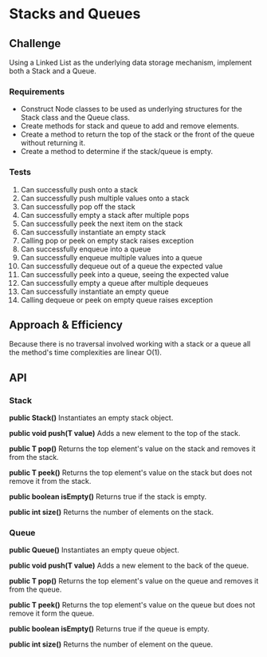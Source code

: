 # Stacks and Queues


## Challenge

Using a Linked List as the underlying data storage mechanism, implement both a Stack and a Queue.

### Requirements

- Construct Node classes to be used as underlying structures for the Stack class and the Queue class. 
- Create methods for stack and queue to add and remove elements. 
- Create a method to return the top of the stack or the front of the queue without returning it.
- Create a method to determine if the stack/queue is empty.

### Tests

1. Can successfully push onto a stack
2. Can successfully push multiple values onto a stack
3. Can successfully pop off the stack
4. Can successfully empty a stack after multiple pops
5. Can successfully peek the next item on the stack
6. Can successfully instantiate an empty stack
7. Calling pop or peek on empty stack raises exception
8. Can successfully enqueue into a queue
9. Can successfully enqueue multiple values into a queue
10. Can successfully dequeue out of a queue the expected value
11. Can successfully peek into a queue, seeing the expected value
12. Can successfully empty a queue after multiple dequeues
13. Can successfully instantiate an empty queue
14. Calling dequeue or peek on empty queue raises exception

## Approach & Efficiency

Because there is no traversal involved working with a stack or a queue all the method's time complexities are linear O(1).

## API

### Stack

**public Stack()** Instantiates an empty stack object.

**public void push(T value)** Adds a new element to the top of the stack.

**public T pop()** Returns the top element's value on the stack and removes it from the stack.

**public T peek()** Returns the top element's value on the stack but does not remove it from the stack.

**public boolean isEmpty()** Returns true if the stack is empty.

**public int size()** Returns the number of elements on the stack.

### Queue

**public Queue()** Instantiates an empty queue object.

**public void push(T value)** Adds a new element to the back of the queue.

**public T pop()** Returns the top element's value on the queue and removes it from the queue.

**public T peek()** Returns the top element's value on the queue but does not remove it form the queue.

**public boolean isEmpty()** Returns true if the queue is empty.

**public int size()** Returns the number of element on the queue.
